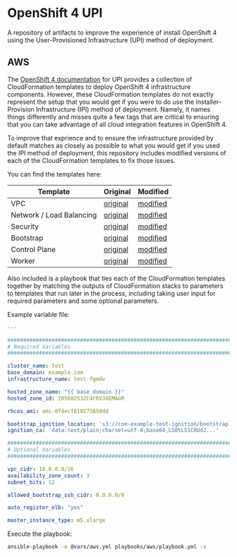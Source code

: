 # OpenShift 4 UPI

A repository of artifacts to improve the experience of install OpenShift 4
using the User-Provisioned Infrastructure (UPI) method of deployment.

## AWS

The [OpenShift 4 documentation][1] for UPI provides a collection of
CloudFormation templates to deploy OpenShift 4 infrastructure components.
However, these CloudFormation templates do not exactly represent the setup that
you would get if you were to do use the Installer-Provision Infrastructure
(IPI) method of deployment. Namely, it names things differently and misses
quite a few tags that are critical to ensuring that you can take advantage of
all cloud integration features in OpenShift 4.

To improve that exprience and to ensure the infrastructure provided by default
matches as closely as possible to what you would get if you used the IPI method
of deployment, this repository includes modified versions of each of the
CloudFormation templates to fix those issues.

You can find the templates here:

| Template                 | Original                                                             | Modified                                                    |
| ------------------------ | -------------------------------------------------------------------- | ----------------------------------------------------------- |
| VPC                      | [original](playbooks/aws/cloudformation/vpc.original.yaml)           | [modified](playbooks/aws/cloudformation/vpc.yaml)           |
| Network / Load Balancing | [original](playbooks/aws/cloudformation/network.original.yaml)       | [modified](playbooks/aws/cloudformation/network.yaml)       |
| Security                 | [original](playbooks/aws/cloudformation/security.original.yaml)      | [modified](playbooks/aws/cloudformation/security.yaml)      |
| Bootstrap                | [original](playbooks/aws/cloudformation/bootstrap.original.yaml)     | [modified](playbooks/aws/cloudformation/bootstrap.yaml)     |
| Control Plane            | [original](playbooks/aws/cloudformation/control_plane.original.yaml) | [modified](playbooks/aws/cloudformation/control_plane.yaml) |
| Worker                   | [original](playbooks/aws/cloudformation/worker.original.yaml)        | [modified](playbooks/aws/cloudformation/worker.yaml)        |

Also included is a playbook that ties each of the CloudFormation templates
together by matching the outputs of CloudFormation stacks to parameters to
templates that run later in the process, including taking user input for
required parameters and some optional parameters.

Example variable file:

```yaml
---

###############################################################################
# Required Variables
###############################################################################

cluster_name: test
base_domain: example.com
infrastructure_name: test-fgmdv

hosted_zone_name: "{{ base_domain }}"
hosted_zone_id: Z05602532C4FRVJXEMAGM

rhcos_ami: ami-0f4ecf819275850dd

bootstrap_ignition_location: 's3://com-example-test-ignition/bootstrap.ign'
ignition_ca: 'data:text/plain;charset=utf-8;base64,LS0tLS1CRUdJ...'

###############################################################################
# Optional Variables
###############################################################################

vpc_cidr: 10.0.0.0/16
availability_zone_count: 3
subnet_bits: 12

allowed_bootstrap_ssh_cidr: 0.0.0.0/0

auto_register_elb: "yes"

master_instance_type: m5.xlarge
```

Execute the playbook:

```bash
ansible-playbook -e @vars/aws.yml playbooks/aws/playbook.yml -v
```


[1]: https://docs.openshift.com/container-platform/latest/installing/installing_aws/installing-aws-user-infra.html
